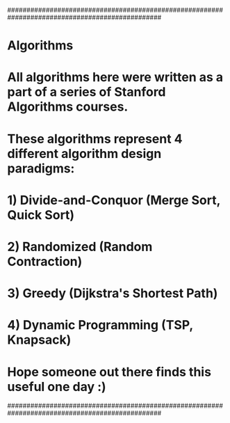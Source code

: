 ################################################################################################
# Algorithms                                                                                   #
#                                                                                              #
# All algorithms here were written as a part of a series of Stanford Algorithms courses.       #
# These algorithms represent 4 different algorithm design paradigms:                           #
# 1) Divide-and-Conquor (Merge Sort, Quick Sort)                                               #
# 2) Randomized (Random Contraction)                                                           #
# 3) Greedy (Dijkstra's Shortest Path)                                                         #
# 4) Dynamic Programming (TSP, Knapsack)                                                       #
#                                                                                              #
# Hope someone out there finds this useful one day :)                                          #
################################################################################################
 
